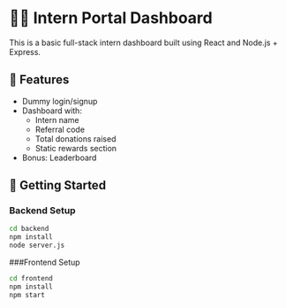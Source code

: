 # 🧑‍💻 Intern Portal Dashboard

This is a basic full-stack intern dashboard built using React and Node.js + Express.

## 🔧 Features

- Dummy login/signup
- Dashboard with:
  - Intern name
  - Referral code
  - Total donations raised
  - Static rewards section
- Bonus: Leaderboard

## 🚀 Getting Started

### Backend Setup

```bash
cd backend
npm install
node server.js
```

###Frontend Setup

```bash
cd frontend
npm install
npm start
```
